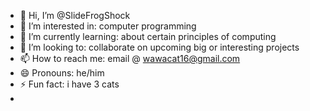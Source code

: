 - 👋 Hi, I’m @SlideFrogShock
- 👀 I’m interested in: computer programming
- 🌱 I’m currently learning: about certain principles of computing
- 💞️ I’m looking to: collaborate on upcoming big or interesting projects
- 📫 How to reach me: email @ wawacat16@gmail.com
- 😄 Pronouns: he/him
- ⚡ Fun fact: i have 3 cats
- <!---
SlideFrogShock/SlideFrogShock is a ✨ special ✨ repository because its `README.md` (this file) appears on your GitHub profile.
You can click the Preview link to take a look at your changes.
--->
